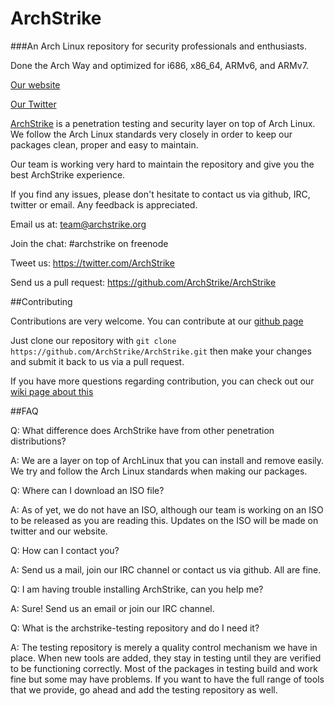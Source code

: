 # ArchStrike

###An Arch Linux repository for security professionals and enthusiasts.

Done the Arch Way and optimized for i686, x86_64, ARMv6, and ARMv7.

[Our website](https://archstrike.org)

[Our Twitter](https://twitter.com/ArchStrike)

[ArchStrike](https://archstrike.org) is a penetration testing and security layer on top of Arch Linux. We follow the Arch Linux standards very closely in order to keep our packages clean, proper and easy to maintain.

Our team is working very hard to maintain the repository and give you the best ArchStrike experience.

If you find any issues, please don't hesitate to contact us via github, IRC, twitter or email. Any feedback is appreciated.

Email us at: team@archstrike.org

Join the chat: #archstrike on freenode

Tweet us: <https://twitter.com/ArchStrike>

Send us a pull request: <https://github.com/ArchStrike/ArchStrike>

##Contributing

Contributions are very welcome. You can contribute at our [github page](https://github.com/ArchStrike/ArchStrike)

Just clone our repository with `git clone https://github.com/ArchStrike/ArchStrike.git` then make your changes and submit it back to us via a pull request.

If you have more questions regarding contribution, you can check out our [wiki page about this](https://archstrike.org/wiki/contribution)

##FAQ

Q: What difference does ArchStrike have from other penetration distributions?

A: We are a layer on top of ArchLinux that you can install and remove easily. We try and follow the Arch Linux standards when making our packages.

Q: Where can I download an ISO file?

A: As of yet, we do not have an ISO, although our team is working on an ISO to be released as you are reading this. Updates on the ISO will be made on twitter and our website.

Q: How can I contact you?

A: Send us a mail, join our IRC channel or contact us via github. All are fine.

Q: I am having trouble installing ArchStrike, can you help me?

A: Sure! Send us an email or join our IRC channel.

Q: What is the archstrike-testing repository and do I need it?

A: The testing repository is merely a quality control mechanism we have in place. When new tools are added, they stay in testing until they are verified to be functioning correctly. Most of the packages in testing build and work fine but some may have problems. If you want to have the full range of tools that we provide, go ahead and add the testing repository as well.

